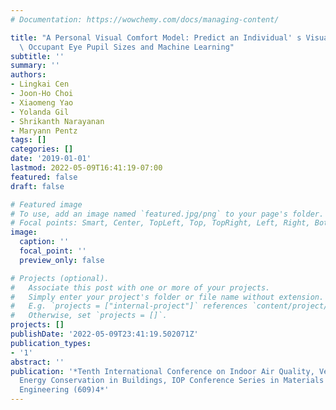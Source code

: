 ```yaml
---
# Documentation: https://wowchemy.com/docs/managing-content/

title: "A Personal Visual Comfort Model: Predict an Individual' s Visual Comfort Using\
  \ Occupant Eye Pupil Sizes and Machine Learning"
subtitle: ''
summary: ''
authors:
- Lingkai Cen
- Joon-Ho Choi
- Xiaomeng Yao
- Yolanda Gil
- Shrikanth Narayanan
- Maryann Pentz
tags: []
categories: []
date: '2019-01-01'
lastmod: 2022-05-09T16:41:19-07:00
featured: false
draft: false

# Featured image
# To use, add an image named `featured.jpg/png` to your page's folder.
# Focal points: Smart, Center, TopLeft, Top, TopRight, Left, Right, BottomLeft, Bottom, BottomRight.
image:
  caption: ''
  focal_point: ''
  preview_only: false

# Projects (optional).
#   Associate this post with one or more of your projects.
#   Simply enter your project's folder or file name without extension.
#   E.g. `projects = ["internal-project"]` references `content/project/deep-learning/index.md`.
#   Otherwise, set `projects = []`.
projects: []
publishDate: '2022-05-09T23:41:19.502071Z'
publication_types:
- '1'
abstract: ''
publication: '*Tenth International Conference on Indoor Air Quality, Ventilation and
  Energy Conservation in Buildings, IOP Conference Series in Materials Science and
  Engineering (609)4*'
---
```

